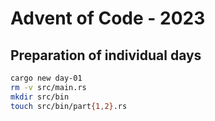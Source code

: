 # Advent of Code - 2023
## Preparation of individual days
```bash
cargo new day-01
rm -v src/main.rs
mkdir src/bin
touch src/bin/part{1,2}.rs
```

